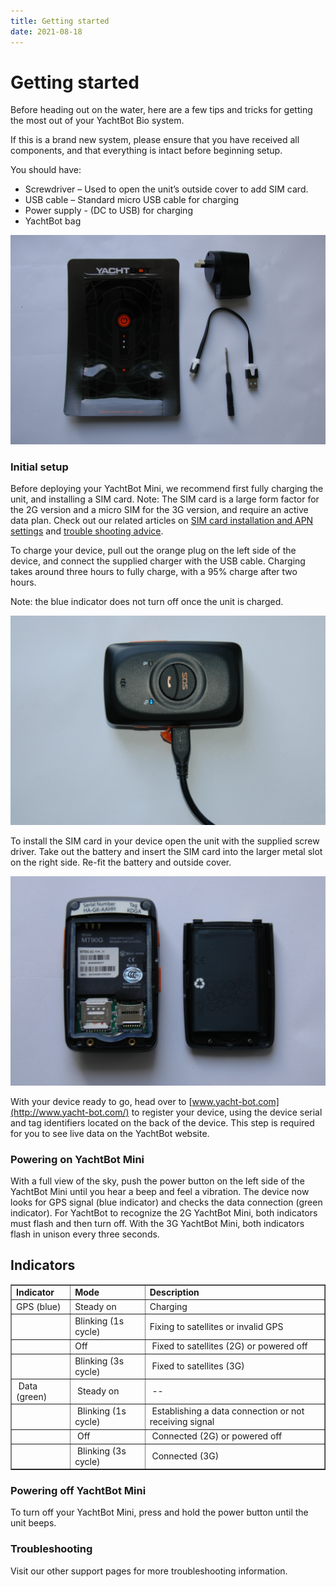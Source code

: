 ```yaml
---
title: Getting started
date: 2021-08-18
---
```


# Getting started

Before heading out on the water, here are a few tips and tricks for getting the most out of your YachtBot Bio system.

If this is a brand new system, please ensure that you have received all components, and that everything is intact before beginning setup.

You should have:

- Screwdriver – Used to open the unit’s outside cover to add SIM card.
- USB cable – Standard micro USB cable for charging
- Power supply - (DC to USB) for charging
- YachtBot bag

<img src="../../assets/images/BfS_1rm58Fuy56mDNv28RzCpwfLnpnH_UA.JPG" alt="" width="707px" />

### Initial setup

Before deploying your YachtBot Mini, we recommend first fully charging the unit, and installing a SIM card. Note: The SIM card is a large form factor for the 2G version and a micro SIM for the 3G version, and require an active data plan. Check out our related articles on [SIM card installation and APN settings](../../YachtBot%20Products/YachtBot%20Mini/SIM%20card%20installation%20and%20APN.md) and [trouble shooting advice](../../YachtBot%20Products/YachtBot%20product%20family%20fundamentals/Cellular%20connectivity%20trouble%20shooting.md).

To charge your device, pull out the orange plug on the left side of the device, and connect the supplied charger with the USB cable. Charging takes around three hours to fully charge, with a 95% charge after two hours.

Note: the blue indicator does not turn off once the unit is charged.

<img src="../../../assets/images/e7bFL5dC3hIAeEeHp7-K7bb0SFQoIHpofQ.JPG" alt="" width="564px" />

To install the SIM card in your device open the unit with the supplied screw driver. Take out the battery and insert the SIM card into the larger metal slot on the right side. Re-fit the battery and outside cover.

<img src="../../../assets/images/CmTzbLa8Bnmj1Wa0g6vj6ZFDkN1DuNswvA.JPG" alt="" width="559px" />

With your device ready to go, head over to [www.yacht-bot.com](http://www.yacht-bot.com/) to register your device, using the device serial and tag identifiers located on the back of the device. This step is required for you to see live data on the YachtBot website.

### Powering on YachtBot Mini

With a full view of the sky, push the power button on the left side of the YachtBot Mini until you hear a beep and feel a vibration. The device now looks for GPS signal (blue indicator) and checks the data connection (green indicator). For YachtBot to recognize the 2G YachtBot Mini, both indicators must flash and then turn off. With the 3G YachtBot Mini, both indicators flash in unison every three seconds.

## Indicators

<table border="1" cellpadding="0" cellspacing="0"><tbody><tr><td><strong>Indicator</strong></td><td><strong>Mode</strong></td><td><strong>Description</strong></td></tr><tr><td>GPS (blue)</td><td>Steady on</td><td>Charging</td></tr><tr><td><br></td><td>Blinking (1s cycle)</td><td>Fixing to satellites or invalid GPS</td></tr><tr><td>&nbsp;</td><td>Off</td><td>&nbsp;Fixed to satellites (2G) or powered off</td></tr><tr><td>&nbsp;</td><td>Blinking (3s cycle)</td><td>&nbsp;Fixed to satellites (3G)</td></tr><tr><td>&nbsp;Data (green)</td><td>&nbsp;Steady on</td><td>&nbsp;--</td></tr><tr><td>&nbsp;</td><td>&nbsp;Blinking (1s cycle)</td><td>&nbsp;Establishing a data connection or not receiving signal</td></tr><tr><td>&nbsp;</td><td>&nbsp;Off</td><td>&nbsp;Connected (2G) or powered off</td></tr><tr><td>&nbsp;</td><td>&nbsp;Blinking (3s cycle)</td><td>&nbsp;Connected (3G)</td></tr></tbody></table>

### Powering off YachtBot Mini

To turn off your YachtBot Mini, press and hold the power button until the unit beeps.

### Troubleshooting

Visit our other support pages for more troubleshooting information.
